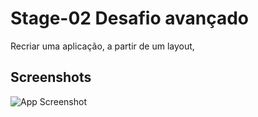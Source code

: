 # Stage-02 Desafio avançado
Recriar uma aplicação, a partir de um layout,

## Screenshots

![App Screenshot](https://i.imgur.com/eRzFECi.jpg)
